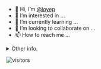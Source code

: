 - 👋 Hi, I’m [@loyep](https://github.com/loyep)
- 👀 I’m interested in ...
- 🌱 I’m currently learning ...
- 💞️ I’m looking to collaborate on ...
- 📫 How to reach me ...

<details>
  <summary>Other info.</summary>
  <br>

<!--START_SECTION:waka-->

```txt
TypeScript   1 hr 58 mins    ██████████████████████▒░░   89.76 %
JSON         6 mins          █▒░░░░░░░░░░░░░░░░░░░░░░░   04.86 %
JavaScript   3 mins          ▓░░░░░░░░░░░░░░░░░░░░░░░░   02.60 %
Bash         2 mins          ▓░░░░░░░░░░░░░░░░░░░░░░░░   02.14 %
TSConfig     0 secs          ░░░░░░░░░░░░░░░░░░░░░░░░░   00.27 %
```

<!--END_SECTION:waka-->

</details>

![visitors](https://visitor-badge.glitch.me/badge?page_id=loyep.loyep)

